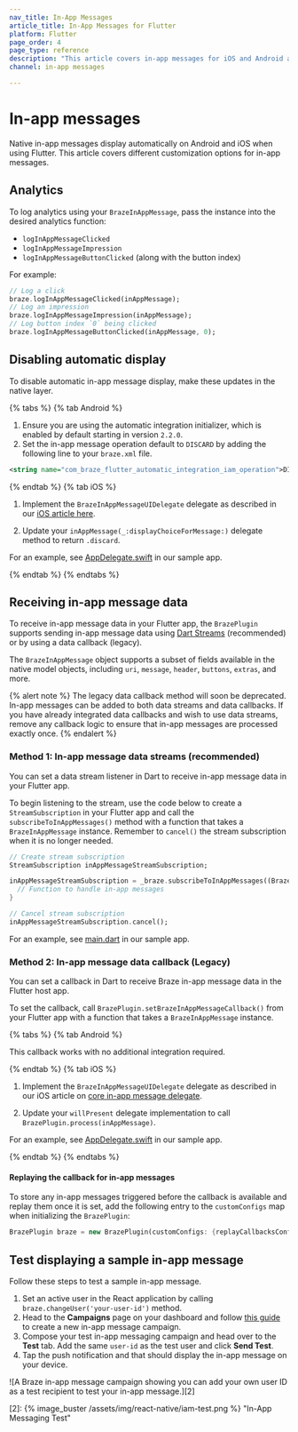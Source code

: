 ```yaml
---
nav_title: In-App Messages
article_title: In-App Messages for Flutter
platform: Flutter
page_order: 4
page_type: reference
description: "This article covers in-app messages for iOS and Android apps using Flutter, including customizing and logging analytics."
channel: in-app messages

---
```


# In-app messages

Native in-app messages display automatically on Android and iOS when using Flutter. This article covers different customization options for in-app messages.

## Analytics

To log analytics using your `BrazeInAppMessage`, pass the instance into the desired analytics function:
- `logInAppMessageClicked`
- `logInAppMessageImpression`
- `logInAppMessageButtonClicked` (along with the button index)

For example:
```dart
// Log a click
braze.logInAppMessageClicked(inAppMessage);
// Log an impression
braze.logInAppMessageImpression(inAppMessage);
// Log button index `0` being clicked
braze.logInAppMessageButtonClicked(inAppMessage, 0);
```

## Disabling automatic display

To disable automatic in-app message display, make these updates in the native layer.

{% tabs %}
{% tab Android %}

1. Ensure you are using the automatic integration initializer, which is enabled by default starting in version `2.2.0`.
2. Set the in-app message operation default to `DISCARD` by adding the following line to your `braze.xml` file.

```xml
<string name="com_braze_flutter_automatic_integration_iam_operation">DISCARD</string>
```

{% endtab %}
{% tab iOS %}

1. Implement the `BrazeInAppMessageUIDelegate` delegate as described in our [iOS article here](https://braze-inc.github.io/braze-swift-sdk/tutorials/braze/c1-inappmessageui).

2. Update your `inAppMessage(_:displayChoiceForMessage:)` delegate method to return `.discard`.

For an example, see [AppDelegate.swift](https://github.com/braze-inc/braze-flutter-sdk/blob/master/example/ios/Runner/AppDelegate.swift) in our sample app.

{% endtab %}
{% endtabs %}

## Receiving in-app message data

To receive in-app message data in your Flutter app, the `BrazePlugin` supports sending in-app message data using [Dart Streams](https://dart.dev/tutorials/language/streams) (recommended) or by using a data callback (legacy).

The `BrazeInAppMessage` object supports a subset of fields available in the native model objects, including `uri`, `message`, `header`, `buttons`, `extras`, and more.

{% alert note %} The legacy data callback method will soon be deprecated. In-app messages can be added to both data streams and data callbacks. If you have already integrated data callbacks and wish to use data streams, remove any callback logic to ensure that in-app messages are processed exactly once. {% endalert %}

### Method 1: In-app message data streams (recommended)

You can set a data stream listener in Dart to receive in-app message data in your Flutter app.

To begin listening to the stream, use the code below to create a `StreamSubscription` in your Flutter app and call the `subscribeToInAppMessages()` method with a function that takes a `BrazeInAppMessage` instance. Remember to `cancel()` the stream subscription when it is no longer needed.

```dart
// Create stream subscription
StreamSubscription inAppMessageStreamSubscription;

inAppMessageStreamSubscription = _braze.subscribeToInAppMessages((BrazeInAppMessage inAppMessage) {
  // Function to handle in-app messages
}

// Cancel stream subscription
inAppMessageStreamSubscription.cancel();
```

For an example, see [main.dart](https://github.com/Appboy/flutter-sdk/blob/develop/braze_plugin/example/lib/main.dart) in our sample app.

### Method 2: In-app message data callback (Legacy)

You can set a callback in Dart to receive Braze in-app message data in the Flutter host app.

To set the callback, call `BrazePlugin.setBrazeInAppMessageCallback()` from your Flutter app with a function that takes a `BrazeInAppMessage` instance.

{% tabs %}
{% tab Android %}

This callback works with no additional integration required.

{% endtab %}
{% tab iOS %}

1. Implement the `BrazeInAppMessageUIDelegate` delegate as described in our iOS article on [core in-app message delegate](https://braze-inc.github.io/braze-swift-sdk/tutorials/braze/c1-inappmessageui).

2. Update your `willPresent` delegate implementation to call `BrazePlugin.process(inAppMessage)`.

For an example, see [AppDelegate.swift](https://github.com/braze-inc/braze-flutter-sdk/blob/master/example/ios/Runner/AppDelegate.swift) in our sample app.

{% endtab %}
{% endtabs %}

#### Replaying the callback for in-app messages

To store any in-app messages triggered before the callback is available and replay them once it is set, add the following entry to the `customConfigs` map when initializing the `BrazePlugin`:
```dart
BrazePlugin braze = new BrazePlugin(customConfigs: {replayCallbacksConfigKey: true});
```

## Test displaying a sample in-app message

Follow these steps to test a sample in-app message.

1. Set an active user in the React application by calling `braze.changeUser('your-user-id')` method.
2. Head to the **Campaigns** page on your dashboard and follow [this guide][1] to create a new in-app message campaign.
3. Compose your test in-app messaging campaign and head over to the **Test** tab. Add the same `user-id` as the test user and click **Send Test**.
4. Tap the push notification and that should display the in-app message on your device.

![A Braze in-app message campaign showing you can add your own user ID as a test recipient to test your in-app message.][2]

[1]: {{site.baseurl}}/user_guide/message_building_by_channel/in-app_messages/create/
[2]: {% image_buster /assets/img/react-native/iam-test.png %} "In-App Messaging Test"
